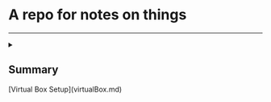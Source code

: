 # A repo for notes on things
---

<details><summary><h2>Summary</h></summary>
This is a test
</details>
[Virtual Box Setup](virtualBox.md)



